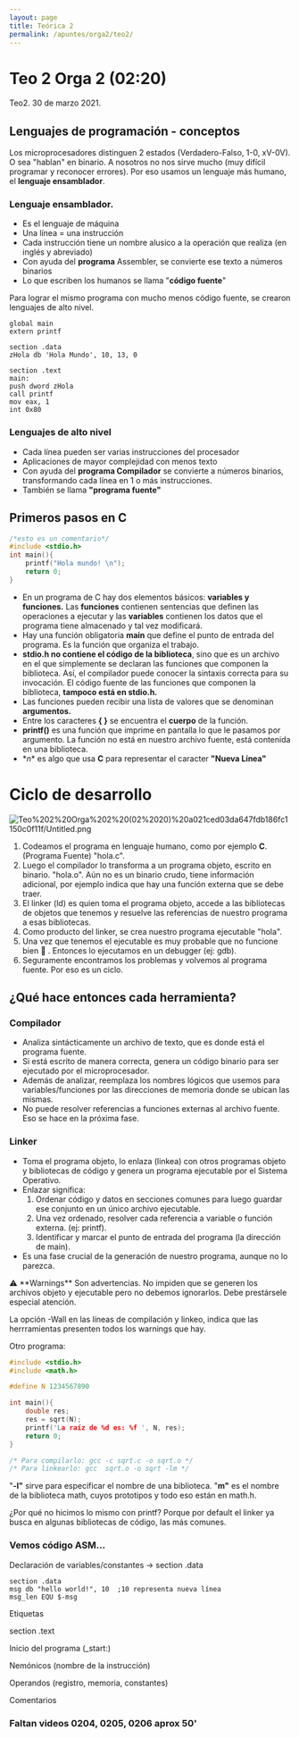 ```yaml
---
layout: page
title: Teórica 2
permalink: /apuntes/orga2/teo2/
---
```


# Teo 2 Orga 2 (02:20)

Teo2. 30 de marzo 2021.

## Lenguajes de programación - conceptos

Los microprocesadores distinguen 2 estados (Verdadero-Falso, 1-0, xV-0V). O sea "hablan" en binario. A nosotros no nos sirve mucho (muy difícil programar y reconocer errores).
Por eso usamos un lenguaje más humano, el **lenguaje ensamblador**. 

### Lenguaje ensamblador.

- Es el lenguaje de máquina
- Una línea = una instrucción
- Cada instrucción tiene un nombre alusico a la operación que realiza (en inglés y abreviado)
- Con ayuda del **programa** Assembler, se convierte ese texto a números binarios
- Lo que escriben los humanos se llama "**código fuente**"

Para lograr el mismo programa con mucho menos código fuente, se crearon lenguajes de alto nivel.

```wasm
global main
extern printf

section .data
zHola db 'Hola Mundo', 10, 13, 0

section .text
main:
push dword zHola
call printf
mov eax, 1
int 0x80
```

### Lenguajes de alto nivel

- Cada línea pueden ser varias instrucciones del procesador
- Aplicaciones de mayor complejidad con menos texto
- Con ayuda del **programa Compilador** se convierte a números binarios, transformando cada línea en 1 o más instrucciones.
- También se llama **"programa fuente"**

## Primeros pasos en C

```c
/*esto es un comentario*/
#include <stdio.h>
int main(){
	printf("Hola mundo! \n");
	return 0;
}
```

- En un programa de C hay dos elementos básicos: **variables y funciones.** Las **funciones** contienen sentencias que definen las operaciones a ejecutar y las **variables** contienen los datos que el programa tiene almacenado y tal vez modificará.
- Hay una función obligatoria **main** que define el punto de entrada del programa. Es la función que organiza el trabajo.
- **stdio.h no contiene el código de la biblioteca**, sino que es un archivo en el que simplemente se declaran las funciones que componen la biblioteca. Así, el compilador puede conocer la sintaxis correcta para su invocación. El código fuente de las funciones que componen la biblioteca, **tampoco está en stdio.h.**
- Las funciones pueden recibir una lista de valores que se denominan **argumentos.**
- Entre los caracteres **{ }** se encuentra el **cuerpo** de la función.
- **printf()** es una función que imprime en pantalla lo que le pasamos por argumento. La función no está en nuestro archivo fuente, está contenida en una biblioteca.
- \**n** es algo que usa **C** para representar el caracter **"Nueva Línea"**

# Ciclo de desarrollo

![Teo%202%20Orga%202%20(02%2020)%20a021ced03da647fdb186fc1150c0f11f/Untitled.png](../teos/teo2/Teo%202%20Orga%202%20(02%2020)%20a021ced03da647fdb186fc1150c0f11f/Untitled.png)

1. Codeamos el programa en lenguaje humano, como por ejemplo **C**. (Programa Fuente) "hola.c".
2. Luego el compilador lo transforma a un programa objeto, escrito en binario. "hola.o". Aún no es un binario crudo, tiene información adicional, por ejemplo indica que hay una función externa que se debe traer.
3. El linker (ld) es quien toma el programa objeto, accede a las bibliotecas de objetos que tenemos y resuelve las referencias de nuestro programa a esas bibliotecas.
4. Como producto del linker, se crea nuestro programa ejecutable "hola".
5. Una vez que tenemos el ejecutable es muy probable que no funcione bien 🙂 . Entonces lo ejecutamos en un debugger (ej: gdb).
6. Seguramente encontramos los problemas y volvemos al programa fuente. Por eso es un ciclo.

## ¿Qué hace entonces cada herramienta?

### Compilador

- Analiza sintácticamente un archivo de texto, que es donde está el programa fuente.
- Si está escrito de manera correcta, genera un código binario para ser ejecutado por el microprocesador.
- Además de analizar, reemplaza los nombres lógicos que usemos para variables/funciones por las direcciones de memoria donde se ubican las mismas.
- No puede resolver referencias a funciones externas al archivo fuente. Eso se hace en la próxima fase.

### Linker

- Toma el programa objeto, lo enlaza (linkea) con otros programas objeto y bibliotecas de código y genera un programa ejecutable por el Sistema Operativo.
- Enlazar significa:
    1. Ordenar código y datos en secciones comunes para luego guardar ese conjunto en un único archivo ejecutable.
    2. Una vez ordenado, resolver cada referencia a variable o función externa. (ej: printf).
    3. Identificar y marcar el punto de entrada del programa (la dirección de main).
- Es una fase crucial de la generación de nuestro programa, aunque no lo parezca.

<aside>
⚠️ **Warnings**
Son advertencias. No impiden que se generen los archivos objeto y ejecutable pero no debemos ignorarlos. Debe prestársele especial atención.

La opción -Wall en las líneas de compilación y linkeo, indica que las herrramientas presenten todos los warnings que hay.

</aside>

Otro programa:

```c
#include <stdio.h>
#include <math.h>

#define N 1234567890

int main(){
	double res;
	res = sqrt(N);
	printf('La raíz de %d es: %f ', N, res);
	return 0;
}

/* Para compilarlo: gcc -c sqrt.c -o sqrt.o */
/* Para linkearlo: gcc  sqrt.o -o sqrt -lm */
```

"**-l"** sirve para especificar el nombre de una biblioteca.
"**m"** es el nombre de la biblioteca math, cuyos prototipos y todo eso están en math.h.

¿Por qué no hicimos lo mismo con printf?
Porque por default el linker ya busca en algunas bibliotecas de código, las más comunes.

### Vemos código ASM...

Declaración de variables/constantes → section .data

```wasm
section .data
msg db "hello world!", 10  ;10 representa nueva línea
msg_len EQU $-msg
```

Etiquetas

section .text

Inicio del programa (_start:)

Nemónicos (nombre de la instrucción)

Operandos (registro, memoria, constantes)

Comentarios

### **Faltan videos 0204, 0205, 0206 aprox 50'**